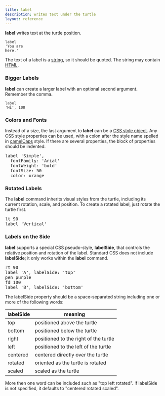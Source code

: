 ```yaml
---
title: label
description: writes text under the turtle
layout: reference
---
```


<b>label</b> writes text at the turtle position.

<code class="jumbo">label <span data-dfnup="quote">'</span><span data-dfn="text">You are here.</span><span data-dfnup="quote">'</span></code>

<script type="demo" height=99>
demo ->
  pause 1
  label "You are here.", fontFamily: 'serif'
  pause 1
  speed 0.2
  animate
    opacity: .3
</script>

The text of a label is a <a href="/coffeescript/strings.html">string</a>, so it should be
quoted.  The string may contain [HTML](http://www.w3schools.com/html/default.asp).

<h3>Bigger Labels</h3>

<b>label</b> can create a larger label with an optional second argument.
Remember the comma.

<code class="jumbo">label <span data-dfn="string">'Hi'</span><span data-note="comma">,</span>&nbsp;<span data-dfn="size">100</span></code>

<script type="demo" width=249>
demo ->
  pause 1
  label "Hi", fontFamily: 'serif', fontSize: 100
  pause 1
  plan ->
    p = new Pencil
    p.jumpto 70, 50
    p.pen black, .7
    p.moveto 75, 50
    p.moveto 75, -50
    p.moveto 70, -50
    p.pen null
    p.jumpto 90, 0
    p.rt 90
    p.label '100 pixels'
    remove p
  speed 0.2
  animate
    opacity: .3
</script>

<h3>Colors and Fonts</h3>

Instead of a size, the last argument to <b>label</b> can be a
<a href="css.html">CSS style object</a>.  Any CSS style properties
can be used, with a colon after the style name spelled in
<a href="camel.html">camelCaps</a> style.  If there are several
properties, the block of properties should be indented.

<pre class="jumbo">label <span data-dfnup="first argument">'Simple'</span>,
<span data-dfnright="css style object">  fontFamily: 'Arial'
  fontWeight: 'bold'
  fontSize: 50
 <span data-note="indent"> </span><span data-dfn="property">color</span><span data-note="colon">:</span> <span data-dfn="value">orange</span></span>
</pre>

<script type="demo" width=249>
demo ->
  pause 1
  label "Simple", fontFamily: 'Arial', fontWeight: 'bold',
    color: orange, fontSize: 50
  pause 2
  plan ->
    p = new Pencil
    p.moveto 0, 30
    p.label 'Arial bold font'
    p.pause 1
    p.jumpto 75, 25
    p.pen black, .7
    p.moveto 80, 25
    p.moveto 80, -25
    p.moveto 75, -25
    p.pen null
    p.jumpto 90, 0
    p.rt 90
    p.label '50 pixels'
    p.turnto 0
    p.pause 1
    p.moveto 0, -35
    p.label 'orange color'
    sync p, turtle
    remove p
  speed 0.2
  animate
    opacity: .3
</script>

<h3>Rotated Labels</h3>

The <b>label</b> command inherits visual styles from the turtle,
including its current rotation, scale, and position.  To create a
rotated label, just rotate the turtle first.

<pre class="jumbo">
lt <span data-dfnup="degrees">90</span>
label <span data-dfn="no style given">'Vertical'</span>
</pre>

<script type="demo">
demo ->
  pause 1
  lt 90
  pause 1
  label "Vertical", fontFamily: 'serif'
  pause 1
  speed 0.2
  animate
    opacity: .3
</script>

<h3>Labels on the Side</h3>

<b>label</b> supports a special
CSS pseudo-style, <b>labelSide</b>, that controls the relative position
and rotation of the label.  Standard CSS does not include <b>labelSide</b>;
it only works within the <b>label</b> command.

<pre class="jumbo">
rt 90
label 'A', labelSide: '<span data-dfnup="above the turtle">top</span>'
pen purple
fd 100
label 'B', <span data-dfn="special property name">labelSide</span>: '<span data-dfn="below the turtle">bottom</span>'
</pre>

<script type="demo">
setup ->
  moveto -50, 0
demo ->
  pause 1
  rt 90
  pause 1
  label 'A', labelSide: 'top'
  pause 1
  pen purple
  fd 100
  pause 1
  label 'B', labelSide: 'bottom'
  pause 1
  speed 0.2
  animate
    opacity: .3
</script>

The labelSide property should be a space-separated string including one or
more of the following words:

| labelSide       | meaning                                  |
|-----------------|------------------------------------------|
| top             | positioned above the turtle              |
| bottom          | positioned below the turtle              |
| right           | positioned to the right of the turtle    |
| left            | positioned to the left of the turtle     |
| centered        | centered directly over the turtle        |
| rotated         | oriented as the turtle is rotated        |
| scaled          | scaled as the turtle                     |

More then one word can be included such as "top left rotated".
If labelSide is not specified, it defaults to "centered rotated scaled".

